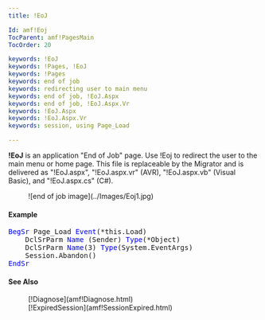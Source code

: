 ```yaml
---
title: !EoJ

Id: amf!Eoj
TocParent: amf!PagesMain
TocOrder: 20

keywords: !EoJ
keywords: !Pages, !EoJ
keywords: !Pages
keywords: end of job
keywords: redirecting user to main menu
keywords: end of job, !EoJ.Aspx
keywords: end of job, !EoJ.Aspx.Vr
keywords: !EoJ.Aspx
keywords: !EoJ.Aspx.Vr
keywords: session, using Page_Load

---
```


<!-- six -->

**!EoJ** is an application "End of Job" page. Use !Eoj to redirect the user to the main menu or home page. This file is replaceable by the Migrator and is delivered as "!EoJ.aspx", "!EoJ.aspx.vr" (AVR), "!EoJ.aspx.vb" (Visual Basic), and "!EoJ.aspx.cs" (C#).
<dl>
        <dd>![end of job image](../Images/Eoj1.jpg)</dd>
</dl>

#### Example
<pre class="example"><span style="color: blue">BegSr </span>Page_Load <span style="color: blue">Event</span>(*this.Load)
    DclSrParm <span style="color: blue">Name</span> (Sender) <span style="color: blue">Type</span>(*Object)
    DclSrParm <span style="color: blue">Name</span>(3) <span style="color: blue">Type</span>(System.EventArgs)
    Session.Abandon()
<span style="color: blue">EndSr</span></pre> 

#### See Also
<dl>
        <dd>[!Diagnose](amf!Diagnose.html)</dd>
       <dd>[!ExpiredSession](amf!SessionExpired.html)</dd>
</dl>

